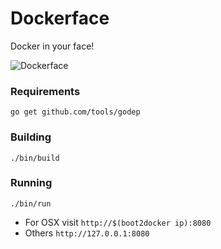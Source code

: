 # Dockerface

Docker in your face!

![Dockerface](http://github.marconijr.com/dockerface/dockerface.png)

### Requirements

    go get github.com/tools/godep

### Building

    ./bin/build

### Running

    ./bin/run

- For OSX visit `http://$(boot2docker ip):8080`
- Others `http://127.0.0.1:8080`
